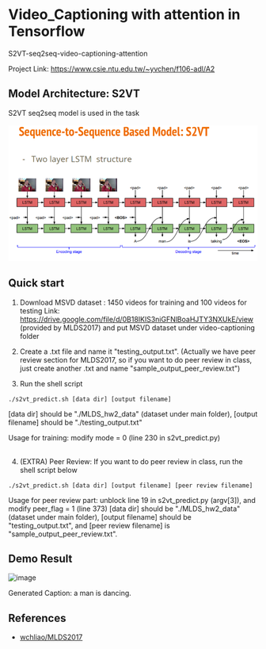# Video_Captioning with attention in Tensorflow
S2VT-seq2seq-video-captioning-attention

Project Link: https://www.csie.ntu.edu.tw/~yvchen/f106-adl/A2

## Model Architecture: S2VT
S2VT seq2seq model is used in the task<br><br>
![image](https://github.com/danielchyeh/Video_Captioning/blob/master/assets/S2VT.png)

## Quick start
1. Download MSVD dataset : 1450 videos for training and 100 videos for testing 
Link: https://drive.google.com/file/d/0B18IKlS3niGFNlBoaHJTY3NXUkE/view (provided by MLDS2017) and put MSVD dataset under video-captioning folder

2. Create a .txt file and name it "testing_output.txt". (Actually we have peer review section for MLDS2017, so if you want to do peer review in class, just create another .txt and name "sample_output_peer_review.txt")

3. Run the shell script
```
./s2vt_predict.sh [data dir] [output filename]
```
    
[data dir] should be "./MLDS_hw2_data" (dataset under main folder), [output filename] should be "./testing_output.txt"

Usage for training: modify mode = 0 (line 230 in s2vt_predict.py)<br><br>


4. (EXTRA) Peer Review: If you want to do peer review in class, run the shell script below
```
./s2vt_predict.sh [data dir] [output filename] [peer review filename]
```
Usage for peer review part: unblock line 19 in s2vt_predict.py (argv[3]), and modify peer_flag = 1 (line 373) 
[data dir] should be "./MLDS_hw2_data" (dataset under main folder), [output filename] should be "testing_output.txt", and [peer review filename] is "sample_output_peer_review.txt".

## Demo Result
![image](https://github.com/danielchyeh/Video_Captioning/blob/master/assets/dancing.gif)

Generated Caption: a man is dancing.

## References
- [wchliao/MLDS2017](https://github.com/wchliao/MLDS2017)

